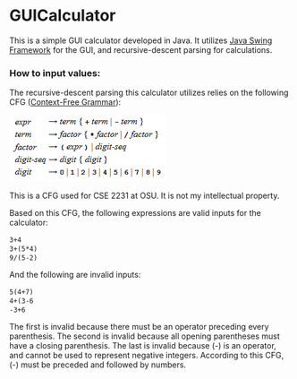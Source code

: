 # GUICalculator

This is a simple GUI calculator developed in Java. It utilizes [Java Swing Framework](https://en.wikipedia.org/wiki/Swing_(Java)) for the GUI, and recursive-descent parsing for calculations.

### How to input values:
The recursive-descent parsing this calculator utilizes relies on the following CFG ([Context-Free Grammar](https://en.wikipedia.org/wiki/Context-free_grammar)):

![CFG](images/cfg.png)

This is a CFG used for CSE 2231 at OSU. It is not my intellectual property.

Based on this CFG, the following expressions are valid inputs for the calculator:
```
3+4
3+(5*4)
9/(5-2)
```

And the following are invalid inputs:
```
5(4+7)
4+(3-6
-3+6
```
The first is invalid because there must be an operator preceding every parenthesis. The second is invalid because all opening parentheses must have a closing parenthesis. The last is invalid because (-) is an operator, and cannot be used to represent negative integers. According to this CFG, (-) must be preceded and followed by numbers.
